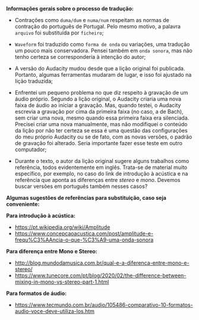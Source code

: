 **Informações gerais sobre o processo de tradução:**

- Contrações como `duma/dum` e `numa/num` respeitam as normas de contração do português de Portugal. Pelo mesmo motivo, a palavra `arquivo` foi substituída por `ficheiro`;

- `Waveform` foi traduzido como `forma de onda` ou variações, uma tradução um pouco mais conservadora. Pensei também em `onda sonora`, mas não tenho certeza se corresponderia à intenção do autor;

- A versão do Audacity mudou desde que a lição original foi publicada. Portanto, algumas ferramentas mudaram de lugar, e isso foi ajustado na lição traduzida;  

- Enfrentei um pequeno problema no que diz respeito à gravação de um áudio próprio. Segundo a lição original, o Audacity criaria uma nova faixa de áudio ao iníciar a gravação. Mas, quando testei, o Audacity escrevia a gravação por cima da primeira faixa (no caso, a de Bach), sem criar uma nova, mesmo quando essa primeira faixa era silenciada. Precisei criar uma nova manualmente, mas não modifiquei o conteúdo da lição por não ter certeza se essa é uma questão das configurações do meu próprio Audacity ou se de fato, com as novas versões, o padrão de gravação foi alterado. Seria importante fazer esse teste em outro computador;

- Durante o texto, o autor da lição original sugere alguns trabalhos como referência, todos evidentemente em inglês. Trata-se de material muito específico, por exemplo, no caso do link de introdução à acústica e na referência que aponta as diferenças entre *stereo* e *mono*. Devemos buscar versões em português também nesses casos?

**Algumas sugestões de referências para substituição, caso seja conveniente:**
    
**Para introdução à acústica:**

- https://pt.wikipedia.org/wiki/Amplitude
- https://www.concepcaoacustica.com/post/amplitude-e-frequ%C3%AAncia-o-que-%C3%A9-uma-onda-sonora

**Para diferença entre Mono e Stereo:**

- http://blog.mundodamusica.com.br/qual-e-a-diferenca-entre-mono-e-stereo/   
- https://www.tunecore.com/pt/blog/2020/02/the-difference-between-mixing-in-mono-vs-stereo-part-1.html

**Para formatos de áudio:**

- https://www.tecmundo.com.br/audio/105486-comparativo-10-formatos-audio-voce-deve-utiliza-los.htm
